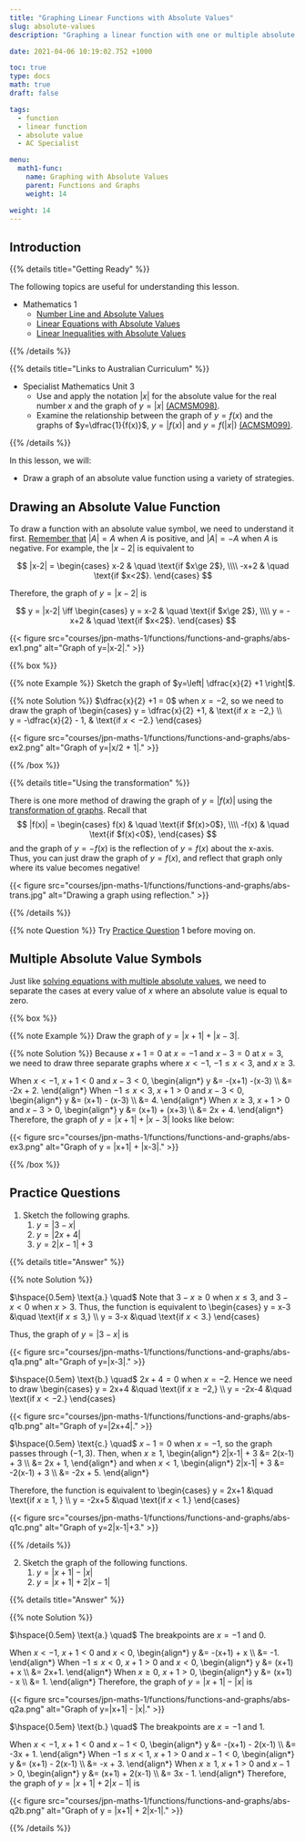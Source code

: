 ```yaml
---
title: "Graphing Linear Functions with Absolute Values"
slug: absolute-values
description: "Graphing a linear function with one or multiple absolute value symbols."

date: 2021-04-06 10:19:02.752 +1000

toc: true
type: docs
math: true
draft: false

tags:
  - function
  - linear function
  - absolute value
  - AC Specialist

menu:
  math1-func:
    name: Graphing with Absolute Values
    parent: Functions and Graphs
    weight: 14

weight: 14
---
```


## Introduction

{{% details title="Getting Ready" %}}

The following topics are useful for understanding this lesson.
- Mathematics 1
    - [Number Line and Absolute Values](../../../numbers-and-expressions/numbers/absolute-values)
    - [Linear Equations with Absolute Values](../../../numbers-and-expressions/inequalities/absolute-value-equations/)
    - [Linear Inequalities with Absolute Values](../../../numbers-and-expressions/inequalities/absolute-value-inequalities/)

{{% /details %}}

{{% details title="Links to Australian Curriculum" %}}

- Specialist Mathematics Unit 3
  - Use and apply the notation $|x|$ for the absolute value for the real number $x$ and the graph of $y=|x|$ [(ACMSM098)](https://www.australiancurriculum.edu.au/senior-secondary-curriculum/mathematics/specialist-mathematics/?unit=Unit+3&cd=ACMSM098&searchTerm=ACMSM098#dimension-content).
  - Examine the relationship between the graph of $y=f(x)$ and the graphs of $y=\dfrac{1}{f(x)}$, $y=|f(x)|$ and $y=f(|x|)$ [(ACMSM099)](https://www.australiancurriculum.edu.au/senior-secondary-curriculum/mathematics/specialist-mathematics/?unit=Unit+3&cd=ACMSM099&searchTerm=ACMSM099#dimension-content).

{{% /details %}}

In this lesson, we will:

- Draw a graph of an absolute value function using a variety of strategies.


## Drawing an Absolute Value Function

To draw a function with an absolute value symbol, we need to understand it first. [Remember that](../../../numbers-and-expressions/numbers/absolute-values#distance-and-absolute-value) $|A| = A$ when $A$ is positive, and $|A| = -A$ when $A$ is negative. For example, the $|x-2|$ is equivalent to

$$ |x-2| = \begin{cases}
  x-2 & \quad \text{if $x\ge 2$}, \\\\
  -x+2 & \quad \text{if $x<2$}.
\end{cases} $$

Therefore, the graph of $y=|x-2|$ is

$$ y = |x-2| \iff \begin{cases}
  y = x-2 & \quad \text{if $x\ge 2$}, \\\\
  y = -x+2 & \quad \text{if $x<2$}.
\end{cases} $$

{{< figure src="courses/jpn-maths-1/functions/functions-and-graphs/abs-ex1.png" alt="Graph of y=|x-2|." >}}


{{% box %}}

{{% note Example %}} Sketch the graph of $y=\left| \dfrac{x}{2} +1  \right|$.

{{% note Solution %}} $\dfrac{x}{2} +1 = 0$ when $x=-2$, so we need to draw the graph of 
\begin{cases}
  y = \dfrac{x}{2} +1, & \text{if $x\ge -2$,} \\\\\
  y = -\dfrac{x}{2} - 1, & \text{if $x<-2$.}
\end{cases}

{{< figure src="courses/jpn-maths-1/functions/functions-and-graphs/abs-ex2.png" alt="Graph of y=|x/2 + 1|." >}}

{{% /box %}}

{{% details title="Using the transformation" %}}

There is one more method of drawing the graph of $y=|f(x)|$ using the [transformation of graphs](../transformation). Recall that $$ |f(x)| = \begin{cases} f(x) & \quad \text{if $f(x)>0$}, \\\\ -f(x) & \quad \text{if $f(x)<0$}, \end{cases} $$ and the graph of $y=-f(x)$ is the reflection of $y=f(x)$ about the x-axis. Thus, you can just draw the graph of $y=f(x)$, and reflect that graph only where its value becomes negative!

{{< figure src="courses/jpn-maths-1/functions/functions-and-graphs/abs-trans.jpg" alt="Drawing a graph using reflection." >}}

{{% /details %}}

{{% note Question %}} Try [Practice Question](#practice-questions) 1 before moving on.

## Multiple Absolute Value Symbols

Just like [solving equations with multiple absolute values](../../../numbers-and-expressions/inequalities/absolute-value-equations/#equations-with-multiple-absolute-values), we need to separate the cases at every value of $x$ where an absolute value is equal to zero.

{{% box %}}

{{% note Example %}} Draw the graph of $y=|x+1| + |x-3|$.

{{% note Solution %}} Because $x+1=0$ at $x=-1$ and $x-3=0$ at $x=3$, we need to draw three separate graphs where $x<-1$, $-1\le x < 3$, and $x\ge 3$.

When $x<-1$, $x+1<0$ and $x-3<0$,
\begin{align*}
  y &= -(x+1) -(x-3) \\\\
  &= -2x + 2.
\end{align*}
When $-1\le x < 3$, $x+1>0$ and $x-3<0$,
\begin{align*}
  y &= (x+1) - (x-3) \\\\
  &= 4.
\end{align*}
When $x\ge 3$, $x+1>0$ and $x-3>0$,
\begin{align*}
  y &= (x+1) + (x+3) \\\\
  &= 2x + 4.
\end{align*}
Therefore, the graph of $y=|x+1| + |x-3|$ looks like below:

{{< figure src="courses/jpn-maths-1/functions/functions-and-graphs/abs-ex3.png" alt="Graph of y = |x+1| + |x-3|." >}}

{{% /box %}}

## Practice Questions

1. Sketch the following graphs.
    1. $y = |3-x|$
    2. $y = |2x+4|$
    3. $y = 2|x-1| + 3$

{{% details title="Answer" %}}

{{% note Solution %}}

$\hspace{0.5em} \text{a.} \quad$ Note that $3-x\ge 0$ when $x \le 3$, and $3-x<0$ when $x >3$. Thus, the function is equivalent to
\begin{cases}
  y = x-3 &\quad \text{if $x\le 3$,} \\\\
  y = 3-x &\quad \text{if $x<3$.}
\end{cases}

Thus, the graph of $y = |3-x|$ is

{{< figure src="courses/jpn-maths-1/functions/functions-and-graphs/abs-q1a.png" alt="Graph of y=|x-3|." >}}

$\hspace{0.5em} \text{b.} \quad$ $2x+4=0$ when $x=-2$. Hence we need to draw
\begin{cases}
  y = 2x+4 &\quad \text{if $x\ge -2$,} \\\\
  y = -2x-4 &\quad \text{if $x<-2$.}
\end{cases}

{{< figure src="courses/jpn-maths-1/functions/functions-and-graphs/abs-q1b.png" alt="Graph of y=|2x+4|." >}}

$\hspace{0.5em} \text{c.} \quad$ $x-1=0$ when $x=-1$, so the graph passes through $(-1, 3)$. Then, when $x\ge 1$,
\begin{align*}
  2|x-1| + 3 &= 2(x-1) + 3 \\\\
  &= 2x + 1,
\end{align*}
and when $x<1$,
\begin{align*}
  2|x-1| + 3 &= -2(x-1) + 3 \\\\
  &= -2x + 5.
\end{align*}

Therefore, the function is equivalent to
\begin{cases}
  y = 2x+1 &\quad \text{if $x\ge 1$, } \\\\
  y = -2x+5 &\quad \text{if $x<1$.}
\end{cases}

{{< figure src="courses/jpn-maths-1/functions/functions-and-graphs/abs-q1c.png" alt="Graph of y=2|x-1|+3." >}}

{{% /details %}}

2. Sketch the graph of the following functions.
    1. $y = |x+1| - |x|$
    2. $y = |x+1| + 2|x-1|$

{{% details title="Answer" %}}

{{% note Solution %}}

$\hspace{0.5em} \text{a.} \quad$ The breakpoints are $x=-1$ and $0$.

When $x<-1$, $x+1<0$ and $x<0$,
\begin{align*}
  y &= -(x+1) + x \\\\
  &= -1.
\end{align*}
When $-1 \le x < 0$, $x+1>0$ and $x<0$,
\begin{align*}
  y &= (x+1) + x \\\\
  &= 2x+1.
\end{align*}
When $x\ge 0$, $x+1>0$,
\begin{align*}
  y &= (x+1) - x \\\\
  &= 1.
\end{align*}
Therefore, the graph of $y = |x+1| - |x|$ is

{{< figure src="courses/jpn-maths-1/functions/functions-and-graphs/abs-q2a.png" alt="Graph of y=|x+1| - |x|." >}}

$\hspace{0.5em} \text{b.} \quad$ The breakpoints are $x=-1$ and $1$.

When $x<-1$, $x+1<0$ and $x-1<0$,
\begin{align*}
  y &= -(x+1) - 2(x-1) \\\\
  &= -3x + 1.
\end{align*}
When $-1\le x < 1$, $x+1>0$ and $x-1<0$,
\begin{align*}
  y &= (x+1) - 2(x-1) \\\\
  &= -x + 3.
\end{align*}
When $x \ge 1$, $x+1>0$ and $x-1>0$,
\begin{align*}
  y &= (x+1) + 2(x-1) \\\\
  &= 3x - 1.
\end{align*}
Therefore, the graph of $y = |x+1| + 2|x-1|$ is

{{< figure src="courses/jpn-maths-1/functions/functions-and-graphs/abs-q2b.png" alt="Graph of y = |x+1| + 2|x-1|." >}}

{{% /details %}}